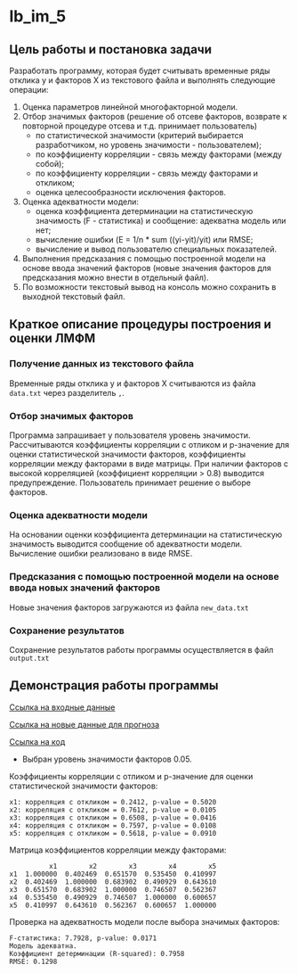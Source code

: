 # lb_im_5
## Цель работы и постановка задачи
Разработать программу, которая будет считывать временные ряды отклика y и факторов Х из текстового файла и выполнять следующие операции:
   1. Оценка параметров линейной многофакторной модели.
   2. Отбор значимых факторов (решение об отсеве факторов, возврате к повторной процедуре отсева и т.д. принимает пользователь)
       * по статистической значимости (критерий выбирается разработчиком, но уровень значимости - пользователем); 
       * по коэффициенту корреляции - связь между факторами (между собой);
       * по коэффициенту корреляции - связь между факторами и откликом;
       * оценка целесообразности исключения факторов.
   3. Оценка адекватности модели:
       * оценка коэффициента детерминации на статистическую значимость (F - статистика) и сообщение: адекватна модель или нет;
       * вычисление ошибки (E = 1/n * sum ((yi-yit)/yit) или RMSE;
       * вычисление и вывод пользователю специальных показателей.
   4. Выполнения предсказания с помощью построенной модели на основе ввода значений факторов (новые значения факторов для предсказания можно внести в отдельный файл).
   5. По возможности текстовый вывод на консоль можно сохранить в выходной текстовый файл.
## Краткое описание процедуры построения и оценки ЛМФМ
### Получение данных из текстового файла
Временные ряды отклика y и факторов Х считываются из файла ```data.txt``` через разделитель ```,```.
### Отбор значимых факторов
Программа запрашивает у пользователя уровень значимости. Рассчитываются коэффициенты корреляции с отликом и p-значение для оценки статистической значимости факторов, коэффициенты корреляции между факторами в виде матрицы. При наличии факторов с высокой корреляцией (коэффициент корреляции > 0.8) выводится предупреждение. Пользователь принимает решение о выборе факторов.
### Оценка адекватности модели
На основании оценки коэффициента детерминации на статистическую значимость выводится сообщение об адекватности модели. Вычисление ошибки реализовано в  виде RMSE. 
### Предсказания с помощью построенной модели на основе ввода новых значений факторов 
Новые значения факторов загружаются из файла ```new_data.txt```
### Сохранение результатов
Сохранение результатов работы программы осуществляется в файл ```output.txt```
## Демонстрация работы программы
[Ссылка на входные данные](https://github.com/Kate9187/lb_im_5/blob/main/data.txt)

[Ссылка на новые данные для прогноза](https://github.com/Kate9187/lb_im_5/blob/main/new_data.txt)

[Ссылка на код](https://github.com/Kate9187/lb_im_5/blob/main/lb5.py)

* Выбран уровень значимости факторов 0.05.
  
Коэффициенты корреляции с отликом и p-значение для оценки статистической значимости факторов:
```
x1: корреляция с откликом = 0.2412, p-value = 0.5020
x2: корреляция с откликом = 0.7612, p-value = 0.0105
x3: корреляция с откликом = 0.6508, p-value = 0.0416
x4: корреляция с откликом = 0.7597, p-value = 0.0108
x5: корреляция с откликом = 0.5618, p-value = 0.0910
```
Матрица коэффициентов корреляции между факторами:
```
          x1        x2        x3        x4        x5
x1  1.000000  0.402469  0.651570  0.535450  0.410997
x2  0.402469  1.000000  0.683902  0.490929  0.643610
x3  0.651570  0.683902  1.000000  0.746507  0.562367
x4  0.535450  0.490929  0.746507  1.000000  0.600657
x5  0.410997  0.643610  0.562367  0.600657  1.000000
```
Проверка на адекватность модели после выбора значимых факторов:
```
F-статистика: 7.7928, p-value: 0.0171
Модель адекватна.
Коэффициент детерминации (R-squared): 0.7958
RMSE: 0.1298
```
